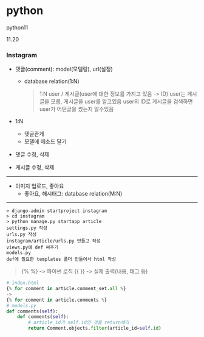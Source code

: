 # python
python11

11.20

### Instagram
* 댓글(comment): model(모델링), url(설정)
  * database relation(1:N)
    > 1:N
    > user / 게시글(user에 대한 정보를 가지고 있음 -> ID)
    > user는 게시글을 모름, 게시글을 user를 알고있음
    > user의 ID로 게시글을 검색하면 user가 어떤글을 썼는지 알수있음


* 1:N
  * 댓글관게
  * 모델에 메소드 달기
* 댓글 수정, 삭제
* 게시글 수정, 삭제


--------------------


* 이미지 업로드, 좋아요
  * 좋아요, 해시태그: database relation(M:N)


--------------------


```shell
> django-admin startproject instagram
> cd instagram
> python manage.py startapp article
settings.py 작성
urls.py 작성
instagram/article/urls.py 만들고 작성
views.py에 def 써주기
models.py
def에 필요한 templates 폴더 만들어서 html 작성
```

> {% %} -> 파이썬 로직
> {{ }} -> 실제 출력(내용, 태그 등)

```python
# index.html
{% for comment in article.comment_set.all %}
->
{% for comment in article.comments %}
# models.py
def comments(self):
    def comments(self):
        # article_id가 self.id인 것을 return해라
        return Comment.objects.filter(article_id=self.id)
```